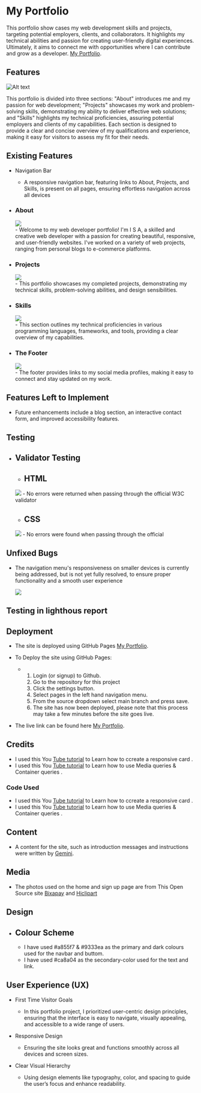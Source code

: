 # My Portfolio

This portfolio show cases my web development skills and projects, targeting potential employers, clients, and collaborators.  It highlights my technical abilities and passion for creating user-friendly digital experiences.  Ultimately, it aims to connect me with opportunities where I can contribute and grow as a developer. [My Portfolio](https://isaibrahim1.github.io/Portfolio/).

## Features
 
![Alt text](https://github.com/isaibrahim1/Portfolio/blob/main/Laptop.png?raw=true)
  
This portfolio is divided into three sections: "About" introduces me and my passion for web development; "Projects" showcases my work and problem-solving skills, demonstrating my ability to deliver effective web solutions; and "Skills" highlights my technical proficiencies, assuring potential employers and clients of my capabilities.  Each section is designed to provide a clear and concise overview of my qualifications and experience, making it easy for visitors to assess my fit for their needs.

## Existing Features
- Navigation Bar
     - A responsive navigation bar, featuring links to About, Projects, and Skills, is present on all pages, ensuring effortless navigation across all devices
    
 - ### About
    <div>
     <img src="https://github.com/isaibrahim1/Portfolio/blob/main/documentaion/abou%20me.png?raw=true">
    </div>
     - Welcome to my web developer portfolio! I'm I S A, a skilled and creative web developer with a passion for creating beautiful, responsive, and user-friendly websites. I've worked on a variety of web projects, ranging from personal blogs to e-commerce platforms.

 - ### Projects
    <div>
     <img src="https://github.com/isaibrahim1/Portfolio/blob/main/documentaion/project.png?raw=true">
    </div>
     - This portfolio showcases my completed projects, demonstrating my technical skills, problem-solving abilities, and design sensibilities.

 - ### Skills
    <div>
     <img src="https://github.com/isaibrahim1/Portfolio/blob/main/documentaion/skills.png?raw=true">
    </div>
     - This section outlines my technical proficiencies in various programming languages, frameworks, and tools, providing a clear overview of my capabilities.      
       
 - ###  The Footer
    <div>
     <img src="https://github.com/isaibrahim1/Portfolio/blob/main/documentaion/footer.png?raw=true">
    </div>
   - The footer provides links to my social media profiles, making it easy to connect and stay updated on my work.


     
## Features Left to Implement
  - Future enhancements include a blog section, an interactive contact form, and improved accessibility features.



## Testing
   

- ## Validator Testing 
    - ## HTML
      <div>
     <img src="https://github.com/isaibrahim1/Portfolio/blob/main/documentaion/html%20checker.png?raw=true">
    </div>
       - No errors were returned when passing through the official W3C validator
          
    - ## CSS
       <div>
     <img src="https://github.com/isaibrahim1/Portfolio/blob/main/documentaion/css%20validation.png?raw=true">
    </div>
       - No errors were found when passing through the official      

 ## Unfixed Bugs
   - The navigation menu's responsiveness on smaller devices is currently being addressed, but is not yet fully resolved, to ensure proper functionality and a smooth user experience
   
     <img src="https://github.com/isaibrahim1/Portfolio/blob/main/documentaion/lighthouse.png?raw=true">
 ## Testing in lighthous report  

 ## Deployment
   - The site is deployed using GitHub Pages [My Portfolio](https://isaibrahim1.github.io/Portfolio/).
   - To Deploy the site using GitHub Pages:
     
      - <ol>
        <li>Login (or signup) to Github.</li>
        <li>Go to the repository for this project</li>
        <li>Click the settings button.</li>
        <li>Select pages in the left hand navigation menu.</li>
        <li>From the source dropdown select main branch and press save.</li>
        <li>The site has now been deployed, please note that this process may take a few minutes before the site goes live.</li>
      </ol> 

  -  The live link can be found here [My Portfolio](https://isaibrahim1.github.io/Portfolio/).

 ## Credits
  - I used this You [Tube tutorial](https://www.youtube.com/watch?v=51DbAwcmqD8&t=10s) to Learn how to ccreate  a responsive card .
  - I used this You [Tube tutorial](https://www.youtube.com/watch?v=2rlWBZ17Wes&t=87s&pp=ygUKbWVkaWFxdWVyeQ%3D%3D) to Learn how to use Media queries & Container queries .
  ### Code Used
  - I used this You [Tube tutorial](https://www.youtube.com/watch?v=51DbAwcmqD8&t=10s) to Learn how to ccreate  a responsive card .
  - I used this You [Tube tutorial](https://www.youtube.com/watch?v=2rlWBZ17Wes&t=87s&pp=ygUKbWVkaWFxdWVyeQ%3D%3D) to Learn how to use Media queries & Container queries .

 ## Content
  - A content for the site, such as introduction messages and instructions were written by [Gemini](https://gemini.google.com/?hl=sv).
## Media
  - The photos used on the home and sign up page are from This Open Source site [Bixapay](https://pixabay.com/) and [Hiclipart](https://www.hiclipart.com/)

 ## Design
  - ## Colour Scheme
     - I have used #a855f7 &  #9333ea as the primary and dark colours used for the navbar and buttom.
     - I have used #ca8a04 as the secondary-color  used for the text and link.

 ## User Experience (UX)
  - First Time Visitor Goals
      - In this portfolio project, I prioritized user-centric design principles, ensuring that the interface is easy to navigate, visually appealing, and accessible to a wide range of users.


- Responsive Design
  - Ensuring the site looks great and functions smoothly across all devices and screen sizes.

- Clear Visual Hierarchy
  - Using design elements like typography, color, and spacing to guide the user’s focus and enhance readability.      
 
     

